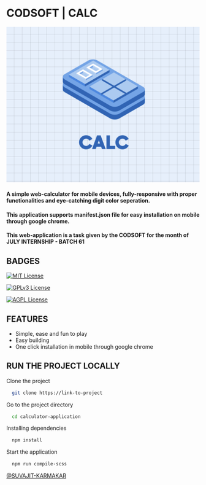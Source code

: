 
# CODSOFT | CALC
![](resources/images/CALC-LOGO.png)


#### A simple web-calculator for mobile devices, fully-responsive with proper functionalities and eye-catching digit color seperation.
#### This application supports manifest.json file for easy installation on mobile through google chrome.

#### This web-application is a task given by the CODSOFT for the month of JULY INTERNSHIP - BATCH 61

## BADGES


[![MIT License](https://img.shields.io/badge/License-MIT-green.svg)](https://choosealicense.com/licenses/mit/)

[![GPLv3 License](https://img.shields.io/badge/License-GPL%20v3-yellow.svg)](https://opensource.org/licenses/)

[![AGPL License](https://img.shields.io/badge/license-AGPL-blue.svg)](http://www.gnu.org/licenses/agpl-3.0)


## FEATURES

- Simple, ease and fun to play
- Easy building
- One click installation in mobile through google chrome



## RUN THE PROJECT LOCALLY

Clone the project

```bash
  git clone https://link-to-project
```

Go to the project directory

```bash
  cd calculator-application
```

Installing dependencies

```bash
  npm install
```

Start the application

```bash
  npm run compile-scss
```

[@SUVAJIT-KARMAKAR](https://github.com/SUVAJIT-KARMAKAR)